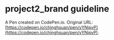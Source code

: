 # project2_brand guideline

A Pen created on CodePen.io. Original URL: [https://codepen.io/chinghsuan/pen/vYNjpvP](https://codepen.io/chinghsuan/pen/vYNjpvP).


